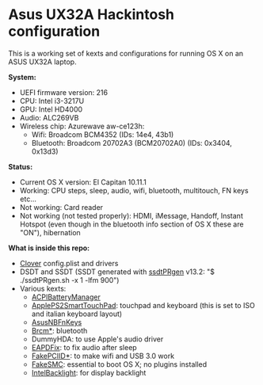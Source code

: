 # Asus UX32A Hackintosh configuration
This is a working set of kexts and configurations for running OS X on an ASUS UX32A laptop.

**System:**
- UEFI firmware version: 216
- CPU: Intel i3-3217U
- GPU: Intel HD4000
- Audio: ALC269VB
- Wireless chip: Azurewave aw-ce123h:
	- Wifi: Broadcom BCM4352 (IDs: 14e4, 43b1)
	- Bluetooth: Broadcom 20702A3 (BCM20702A0) (IDs: 0x3404, 0x13d3)

**Status:**
- Current OS X version: El Capitan 10.11.1
- Working: CPU steps, sleep, audio, wifi, bluetooth, multitouch, FN keys etc...
- Not working: Card reader
- Not working (not tested properly): HDMI, iMessage, Handoff, Instant Hotspot (even though in the bluetooth info section of OS X these are "ON"), hibernation

**What is inside this repo:**
- [Clover](http://sourceforge.net/projects/cloverefiboot/) config.plist and drivers
- DSDT and SSDT (SSDT generated with [ssdtPRgen](https://github.com/Piker-Alpha/ssdtPRGen.sh) v13.2: "$ ./ssdtPRgen.sh -x 1 -lfm 900")
- Various kexts:
	- [ACPIBatteryManager](https://bitbucket.org/RehabMan/os-x-acpi-battery-driver)
	- [ApplePS2SmartTouchPad](http://forum.osxlatitude.com/index.php?/topic/1948-elan-focaltech-and-synaptics-smart-touchpad-driver-mac-os-x/): touchpad and keyboard (this is set to ISO and italian keyboard layout)
	- [AsusNBFnKeys](http://forum.osxlatitude.com/index.php?/topic/1968-fn-hotkey-and-als-sensor-driver-for-asus-notebooks/)
	- [Brcm\*](https://bitbucket.org/RehabMan/os-x-brcmpatchram): bluetooth
	- DummyHDA: to use Apple's audio driver
	- [EAPDFix](http://forum.osxlatitude.com/index.php?/topic/3084-eapdjack-sense-fix-no-audiojack-sense-issue-after-sleep/): to fix audio after sleep
	- [FakePCIID\*](https://bitbucket.org/RehabMan/os-x-fake-pci-id): to make wifi and USB 3.0 work
	- [FakeSMC](http://www.hwsensors.com): essential to boot OS X; no plugins installed
	- [IntelBacklight](https://bitbucket.org/RehabMan/os-x-intel-backlight): for display backlight
